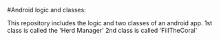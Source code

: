 #Android logic and classes:

This repository includes the logic and two classes of an android app.
1st class is called the 'Herd Manager'
2nd class is called 'FillTheCoral'

